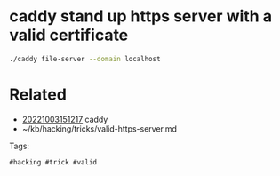# caddy stand up https server with a valid certificate
```bash
./caddy file-server --domain localhost
```

# Related

- [20221003151217](/zet/20221003151217/README.md) caddy
- ~/kb/hacking/tricks/valid-https-server.md

Tags:

    #hacking #trick #valid 
